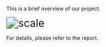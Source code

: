 This is a brief overview of our project.

<img src="./demo.gif" alt="scale" style="zoom:200%;" />

For details, please refer to the report.
